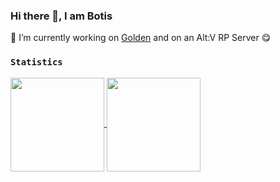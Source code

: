 ### Hi there 👋, I am Botis

🔭 I’m currently working on [Golden](https://github.com/spasten-studio/Golden) and on an Alt:V RP Server 😋

### `Statistics`
<a href="https://github.com/BotisDerG">
  <img align="center" height="150em" src="https://github-readme-stats.vercel.app/api?username=BotisDerG&show_icons=true&theme=github_dark&count_private=true" />
  <img align="center" height="150em" src="https://github-readme-stats.vercel.app/api/top-langs/?username=BotisDerG&layout=compact&theme=github_dark" />
</a>

<!--
Here are some ideas to get you started:

- 🔭 I’m currently working on (Golden)[]
- 🌱 I’m currently learning ...
- 👯 I’m looking to collaborate on ...
- 🤔 I’m looking for help with ...
- 💬 Ask me about ...
- 📫 How to reach me: Discord: Botis#0666
-->

